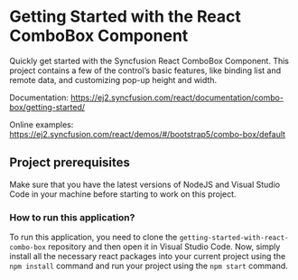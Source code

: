 # Getting Started with the React ComboBox Component

Quickly get started with the Syncfusion React ComboBox Component. This project contains a few of the control’s basic features, like binding list and remote data, and customizing pop-up height and width.

Documentation: https://ej2.syncfusion.com/react/documentation/combo-box/getting-started/

Online examples: https://ej2.syncfusion.com/react/demos/#/bootstrap5/combo-box/default

## Project prerequisites

Make sure that you have the latest versions of NodeJS and Visual Studio Code in your machine before starting to work on this project.

### How to run this application?

To run this application, you need to clone the `getting-started-with-react-combo-box` repository and then open it in Visual Studio Code. Now, simply install all the necessary react packages into your current project using the `npm install` command and run your project using the `npm start` command.

